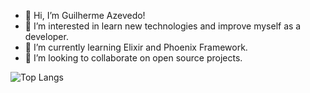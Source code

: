 - 👋 Hi, I’m Guilherme Azevedo!
- 👀 I’m interested in learn new technologies and improve myself as a developer.
- 🌱 I’m currently learning Elixir and Phoenix Framework.
- 💞️ I’m looking to collaborate on open source projects.

![Top Langs](https://github-readme-stats.vercel.app/api/top-langs/?username=azevedoguigo&theme=tokyonight&layout=compact)
<!---
azevedoguigo/azevedoguigo is a ✨ special ✨ repository because its `README.md` (this file) appears on your GitHub profile.
You can click the Preview link to take a look at your changes.
--->
